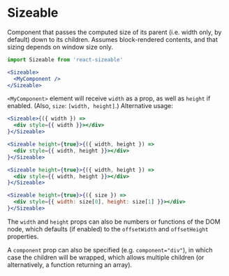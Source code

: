 # Sizeable

Component that passes the computed size of its parent (i.e. width only, by default) down to its children. Assumes block-rendered contents, and that sizing depends on window size only.

```jsx
import Sizeable from 'react-sizeable'

<Sizeable>
  <MyComponent />
</Sizeable>
```

`<MyComponent>` element will receive `width` as a prop, as well as `height` if enabled. (Also, `size`: `[width, height]`.) Alternative usage:

```jsx
<Sizeable>{({ width }) =>
  <div style={{ width }}></div>
}</Sizeable>

<Sizeable height={true}>{({ width, height }) =>
  <div style={{ width, height }}></div>
}</Sizeable>

<Sizeable height={true}>{({ width, height }) =>
  <div style={{ width, height }}></div>
}</Sizeable>

<Sizeable height={true}>{({ size }) =>
  <div style={{ width: size[0], height: size[1] }}></div>
}</Sizeable>
```

The `width` and `height` props can also be numbers or functions of the DOM node, which defaults (if enabled) to the `offsetWidth` and `offsetHeight` properties.

A `component` prop can also be specified (e.g. `component="div"`), in which case the children will be wrapped, which allows multiple children (or alternatively, a function returning an array).
